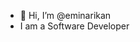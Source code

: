 - 👋 Hi, I’m @eminarikan
- I am a Software Developer
<!---
eminarikan/eminarikan is a ✨ special ✨ repository because its `README.md` (this file) appears on your GitHub profile.
You can click the Preview link to take a look at your changes.
--->
